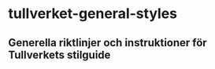 # tullverket-general-styles

Generella riktlinjer och instruktioner för Tullverkets stilguide
--------